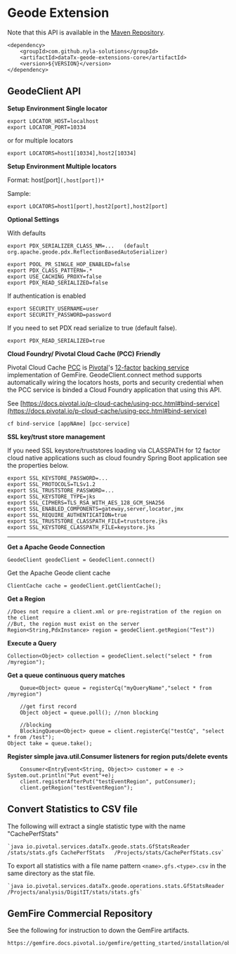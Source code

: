 # Geode Extension 


Note that this API is available in the [Maven Repository](https://mvnrepository.com/artifact/com.github.nyla-solutions/dataTx-geode-extensions-core).

	
	<dependency>
	    <groupId>com.github.nyla-solutions</groupId>
	    <artifactId>dataTx-geode-extensions-core</artifactId>
	    <version>${VERSION}</version>
	</dependency>



## GeodeClient API

**Setup Environment Single locator**

    export LOCATOR_HOST=localhost
    export LOCATOR_PORT=10334
    
or for multiple locators
    
    export LOCATORS=host1[10334],host2[10334]
    
**Setup Environment Multiple locators**
 

 Format: host[port]`(,host[port])*`
 
 Sample:
 
	export LOCATORS=host1[port],host2[port],host2[port]
 
 **Optional Settings**

With defaults

	export PDX_SERIALIZER_CLASS_NM=...   (default org.apache.geode.pdx.ReflectionBasedAutoSerializer)

	export POOL_PR_SINGLE_HOP_ENABLED=false
	export PDX_CLASS_PATTERN=.*
	export USE_CACHING_PROXY=false
	export PDX_READ_SERIALIZED=false
	

If authentication is enabled
	
	export SECURITY_USERNAME=user
	export SECURITY_PASSWORD=password
    

If you need to set PDX read serialize to true (default false).

    export PDX_READ_SERIALIZED=true
  
 **Cloud Foundry/ Pivotal Cloud Cache (PCC) Friendly**
 
 Pivotal Cloud Cache [PCC](https://docs.pivotal.io/p-cloud-cache/index.html) is [Pivotal](http://pivotal.io)'s [12-factor](https://12factor.net/) [backing service](https://12factor.net/backing-services) implementation of GemFire. GeodeClient.connect method supports automatically wiring the locators hosts, ports and security credential when the PCC service is binded a Cloud Foundry application that using this API.
 
 
 See [https://docs.pivotal.io/p-cloud-cache/using-pcc.html#bind-service](https://docs.pivotal.io/p-cloud-cache/using-pcc.html#bind-service)
 
	cf bind-service [appNAme] [pcc-service]
 
 
**SSL key/trust store management**
    
If you need SSL keystore/truststores loading via CLASSPATH for 
12 factor cloud native applications such as cloud foundry Spring Boot application
see the properties below. 

	export SSL_KEYSTORE_PASSWORD=...
	export SSL_PROTOCOLS=TLSv1.2
	export SSL_TRUSTSTORE_PASSWORD=...
	export SSL_KEYSTORE_TYPE=jks
	export SSL_CIPHERS=TLS_RSA_WITH_AES_128_GCM_SHA256
	export SSL_ENABLED_COMPONENTS=gateway,server,locator,jmx
	export SSL_REQUIRE_AUTHENTICATION=true
	export SSL_TRUSTSTORE_CLASSPATH_FILE=truststore.jks
	export SSL_KEYSTORE_CLASSPATH_FILE=keystore.jks

-------------------------------------------------

**Get a Apache Geode Connection**

	GeodeClient geodeClient = GeodeClient.connect()

Get the Apache Geode client cache
	
	ClientCache cache = geodeClient.getClientCache();
		

**Get a Region**
	
	//Does not require a client.xml or pre-registration of the region on the client
	//But, the region must exist on the server
	Region<String,PdxInstance> region = geodeClient.getRegion("Test"))

**Execute a Query**

    Collection<Object> collection = geodeClient.select("select * from /myregion");
 
**Get a queue continuous query matches**

    	Queue<Object> queue = registerCq("myQueryName","select * from /myregion")
    
    	//get first record
    	Object object = queue.poll(); //non blocking
    
    	//blocking
    	BlockingQueue<Object> queue = client.registerCq("testCq", "select * from /test");
	Object take = queue.take();
    
 **Register simple java.util.Consumer listeners for region puts/delete events**
 
		Consumer<EntryEvent<String, Object>> customer = e -> System.out.println("Put event"+e);
		client.registerAfterPut("testEventRegion", putConsumer);
		client.getRegion("testEventRegion");
 
## Convert Statistics to CSV file
 
 The following will extract a single statistic type with the name "CachePerfStats"
 
 	`java io.pivotal.services.dataTx.geode.stats.GfStatsReader /stats/stats.gfs CachePerfStats   /Projects/stats/CachePerfStats.csv`
 
 
 To export all statistics with a file name pattern `<name>.gfs.<type>.csv` in the same directory as the stat file.
 
 	`java io.pivotal.services.dataTx.geode.operations.stats.GfStatsReader /Projects/analysis/DigitIT/stats/stats.gfs`

 
## GemFire Commercial Repository


See the following for instruction to down the GemFire artifacts.

	https://gemfire.docs.pivotal.io/gemfire/getting_started/installation/obtain_gemfire_maven.html
